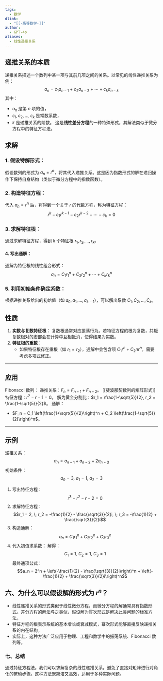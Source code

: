 ```yaml
---
tags:
  - 数学
dlink:
  - "[[-高等数学-]]"
author:
  - GPT-4o
aliases:
  - 线性递推关系
---
```

## 递推关系的本质
递推关系描述一个数列中某一项与其前几项之间的关系。以常见的线性递推关系为例：
$$
a_n = c_1 a_{n-1} + c_2 a_{n-2} + \cdots + c_k a_{n-k}
$$
其中：
- $a_n$ 是第 $n$ 项的值，
- $c_1, c_2, \dots, c_k$ 是常数系数，
- $k$ 是递推关系的阶数。
这是**线性差分方程**的一种特殊形式，其解法类似于微分方程中的特征方程法。

## 求解
### 1. **假设特解形式**：
假设数列的形式为 $a_n = r^n$，将其代入递推关系。这是因为指数形式的解在递归操作下保持自身结构（类似于微分方程中的指数函数）。
### 2. **构造特征方程**：
代入 $a_n = r^n$ 后，将得到一个关于 $r$ 的代数方程，称为特征方程：
$$
r^k - c_1 r^{k-1} - c_2 r^{k-2} - \cdots - c_k = 0
$$
### 3. **求解特征根**：
通过求解特征方程，得到 $k$ 个特征根 $r_1, r_2, \ldots, r_k$。
#### 4. **写出通解**：
通解为特征根的线性组合形式：
$$
a_n = C_1 r_1^n + C_2 r_2^n + \cdots + C_k r_k^n
$$
### 5. **利用初始条件确定系数**：
根据递推关系给出的初始值（如 $a_0, a_1, \ldots, a_{k-1}$），可以解出系数 $C_1, C_2, \ldots, C_k$。


## 性质
1. **实数与复数特征根**：
复数根通常对应振荡行为。若特征方程的根为复数，共轭复数根对的虚部会在计算中互相抵消，使得结果为实数。
2. **特征根的重数**：
   - 如果特征根存在重根（如 $r_1 = r_2$），通解中会包含项 $C_1 r^n + C_2 n r^n$，需要考虑多项式修正。
---
## 应用
Fibonacci 数列：
递推关系：$F_n = F_{n-1} + F_{n-2}$。
[[斐波那契数列的矩阵形式]]
特征方程：$r^2 - r - 1 = 0$。
解为黄金分割比：$r_1 = \frac{1+\sqrt{5}}{2}, r_2 = \frac{1-\sqrt{5}}{2}$。
通解：
   - $F_n = C_1 \left(\frac{1+\sqrt{5}}{2}\right)^n + C_2 \left(\frac{1-\sqrt{5}}{2}\right)^n$。
---



## 示例
递推关系：
$$a_n = a_{n-1} + a_{n-2} + 2a_{n-3}$$
初始条件：
$$a_0 = 3, \; a_1 = 1, \; a_2 = 3$$
1. 写出特征方程：
$$r^3 - r^2 - r - 2 = 0$$
2. 求解特征方程：
$$r_1 = 2, \; r_2 = -\frac{1}{2} - \frac{\sqrt{3}}{2}i, \; r_3 = -\frac{1}{2} + \frac{\sqrt{3}}{2}i$$
3. 构造通解：
$$a_n = C_1 r_1^n + C_2 r_2^n + C_3 r_3^n$$
4. 代入初值求系数：
解得：
$$C_1 = 1, \; C_2 = 1, \; C_3 = 1$$
最终通项公式：
$$a_n = 2^n + \left(-\frac{1}{2} - \frac{\sqrt{3}}{2}i\right)^n + \left(-\frac{1}{2} + \frac{\sqrt{3}}{2}i\right)^n$$
## 六、为什么可以假设解的形式为 $r^n$？
- 线性递推关系的形式类似于线性微分方程，而微分方程的解通常具有指数形式。差分方程的解法与之类似，假设解为幂次形式是解决此类问题的标准方法。
- 特征方程的根表示系统的基本增长或衰减模式，幂次形式能够直接反映递推关系的内在结构。
- 实际上，这种方法广泛应用于物理、工程和数学中的振荡系统、Fibonacci 数列等。
### 七、总结
通过特征方程法，我们可以求解复杂的线性递推关系，避免了直接对矩阵进行对角化的繁琐步骤。这种方法既简洁又高效，适用于多种实际问题。